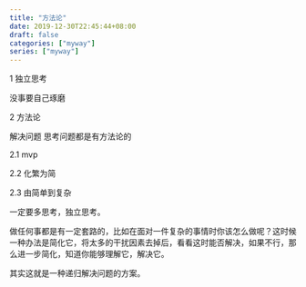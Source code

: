 ```yaml
---
title: "方法论"
date: 2019-12-30T22:45:44+08:00
draft: false
categories: ["myway"]
series: ["myway"]
---
```


1 独立思考 

没事要自己琢磨

2 方法论

解决问题 思考问题都是有方法论的

2.1 mvp

2.2 化繁为简

2.3 由简单到复杂

一定要多思考，独立思考。

做任何事都是有一定套路的，比如在面对一件复杂的事情时你该怎么做呢？这时候一种办法是简化它，将太多的干扰因素去掉后，看看这时能否解决，如果不行，那么进一步简化，知道你能够理解它，解决它。

其实这就是一种递归解决问题的方案。

